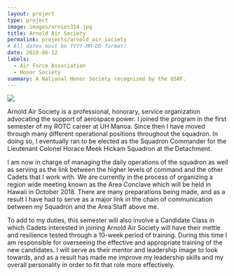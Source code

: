 ```yaml
---
layout: project
type: project
image: images/arnies314.jpg
title: Arnold Air Society
permalink: projects/arnold_air_society
# All dates must be YYYY-MM-DD format!
date: 2018-06-12
labels:
  - Air Force Association
  - Honor Society
summary: A National Honor Society recognized by the USAF.
---
```


<img class="ui image" src="{{ site.baseurl }}/images/arnies314.jpg">

Arnold Air Society is a professional, honorary, service organization advocating the support of aerospace power. I joined the program in the first semester of my ROTC career at UH Manoa. Since then I have moved through many different operational positions throughout the squadron. In doing so, I eventually ran to be elected as the Squadron Commander for the Lieutenant Colonel Horace Meek Hickam Squadron at the Detachment.

I am now in charge of managing the daily operations of the squadron as well as serving as the link between the higher levels of command and the other Cadets that I work with. We are currently in the process of organizing a region wide meeting known as the Area Conclave which will be held in Hawaii in October 2018. There are many preparations being made, and as a result I have had to serve as a major link in the chain of communication between my Squadron and the Area Staff above me.

To add to my duties, this semester will also involve a Candidate Class in which Cadets interested in joining Arnold Air Society will have their mettle and resilience tested through a 10-week period of training. During this time I am responsible for overseeing the effective and appropriate training of the new candidates. I will serve as their mentor and leadership image to look towards, and as a result has made me improve my leadership skills and my overall personality in order to fit that role more effectively.



